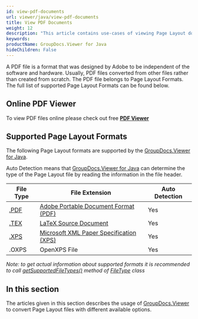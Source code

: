 ```yaml
---
id: view-pdf-documents
url: viewer/java/view-pdf-documents
title: View PDF Documents
weight: 12
description: "This article contains use-cases of viewing Page Layout documents with GroupDocs.Viewer within your Java applications."
keywords: 
productName: GroupDocs.Viewer for Java
hideChildren: False
---
```

A PDF file is a format that was designed by Adobe to be independent of the software and hardware. Usually, PDF files converted from other files rather than created from scratch. The PDF file belongs to Page Layout Formats. The full list of supported Page Layout Formats can be found below.

## Online PDF Viewer

To view PDF files online please check out free **[PDF Viewer](https://products.groupdocs.app/viewer/pdf)**

## Supported Page Layout Formats

The following Page Layout formats are supported by the [GroupDocs.Viewer for Java](https://products.groupdocs.com/viewer/java). 

Auto Detection means that [GroupDocs.Viewer for Java](https://products.groupdocs.com/viewer/java) can determine the type of the Page Layout file by reading the information in the file header.

| File Type | File Extension | Auto Detection |
| --- | --- | --- |
| [.PDF](https://wiki.fileformat.com/view/pdf) | [Adobe Portable Document Format (PDF)](https://wiki.fileformat.com/view/pdf) | Yes |
| [.TEX](https://wiki.fileformat.com/page-description-language/tex/) | [LaTeX Source Document](https://wiki.fileformat.com/page-description-language/tex/) | Yes |
| [.XPS](https://wiki.fileformat.com/page-description-language/xps) | [Microsoft XML Paper Specification (XPS)](https://wiki.fileformat.com/page-description-language/xps) | Yes |
| .OXPS | OpenXPS File | Yes |

*Note:* _to get actual information about supported formats it is recommended to call [getSupportedFileTypes()](https://apireference.groupdocs.com/viewer/java/com.groupdocs.viewer/FileType#getSupportedFileTypes()) method of [FileType](https://apireference.groupdocs.com/viewer/java/com.groupdocs.viewer/FileType) class_

## In this section

The articles given in this section describes the usage of [GroupDocs.Viewer](https://products.groupdocs.com/viewer) to convert Page Layout files with different available options.
